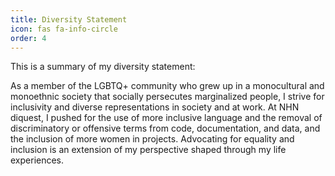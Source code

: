 ```yaml
---
title: Diversity Statement
icon: fas fa-info-circle
order: 4
---
```


This is a summary of my diversity statement:

As a member of the LGBTQ+ community who grew up in a monocultural and monoethnic society that socially persecutes marginalized people, I strive for inclusivity and diverse representations in society and at work. At NHN diquest, I pushed for the use of more inclusive language and the removal of discriminatory or offensive terms from code, documentation, and data, and the inclusion of more women in projects. Advocating for equality and inclusion is an extension of my perspective shaped through my life experiences.